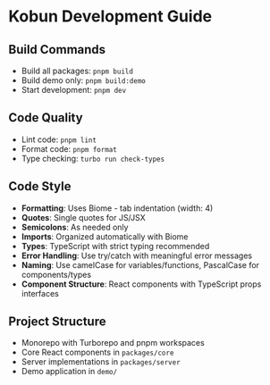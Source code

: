 # Kobun Development Guide

## Build Commands
- Build all packages: `pnpm build`
- Build demo only: `pnpm build:demo`
- Start development: `pnpm dev`

## Code Quality
- Lint code: `pnpm lint`
- Format code: `pnpm format`
- Type checking: `turbo run check-types`

## Code Style
- **Formatting**: Uses Biome - tab indentation (width: 4)
- **Quotes**: Single quotes for JS/JSX
- **Semicolons**: As needed only
- **Imports**: Organized automatically with Biome
- **Types**: TypeScript with strict typing recommended
- **Error Handling**: Use try/catch with meaningful error messages
- **Naming**: Use camelCase for variables/functions, PascalCase for components/types
- **Component Structure**: React components with TypeScript props interfaces

## Project Structure
- Monorepo with Turborepo and pnpm workspaces
- Core React components in `packages/core`
- Server implementations in `packages/server`
- Demo application in `demo/`
